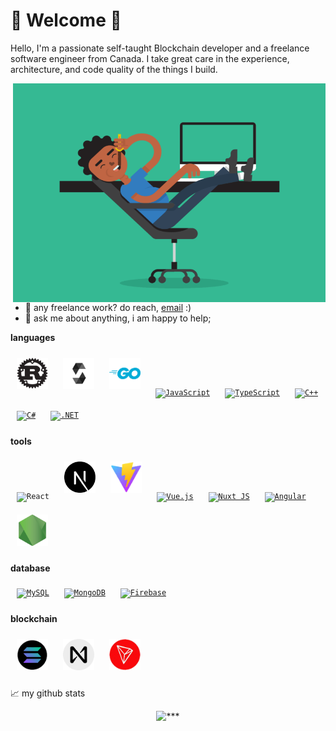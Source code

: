 # 👋 Welcome 👋
Hello, I'm a passionate self-taught Blockchain developer and a freelance software engineer from Canada. 
I take great care in the experience, architecture, and code quality of the things I build.

<img align="right" alt="GIF" src="assets/logo.gif?raw=true" width="500" height="350" />
  
- 💼 any freelance work? do reach, [email](ny581383@gmail.com) :)
- 💬 ask me about anything, i am happy to help;

**languages**  

<code><img style="margin: 10px" height="50" src="https://raw.githubusercontent.com/github/explore/80688e429a7d4ef2fca1e82350fe8e3517d3494d/topics/rust/rust.png"></code>
<code><img style="margin: 10px" height="50" src="assets/logo/solidity.png"></code>
<code><img style="margin: 10px" height="50" src="assets/logo/go.png"></code>
<code><a href="https://www.javascript.com/" target="_blank"
          ><img
            style="margin: 10px"
            src="https://profilinator.rishav.dev/skills-assets/javascript-original.svg"
            alt="JavaScript"
            height="50"
        /></a></code>
<code><a href="https://www.typescriptlang.org/" target="_blank"
          ><img
            style="margin: 10px"
            src="https://profilinator.rishav.dev/skills-assets/typescript-original.svg"
            alt="TypeScript"
            height="50"
        /></a></code>
<code><a href="https://www.cplusplus.com/" target="_blank"
          ><img
            style="margin: 10px"
            src="https://profilinator.rishav.dev/skills-assets/cplusplus-original.svg"
            alt="C++"
            height="50"
        /></a></code>
<code><a
          href="https://docs.microsoft.com/en-us/dotnet/csharp/"
          target="_blank"
          ><img
            style="margin: 10px"
            src="https://profilinator.rishav.dev/skills-assets/csharp-original.svg"
            alt="C#"
            height="50"
        /></a></code>
<code><a
          href="https://dotnet.microsoft.com/download/dotnet-framework"
          target="_blank"
          ><img
            style="margin: 10px"
            src="https://profilinator.rishav.dev/skills-assets/dot-net-original-wordmark.svg"
            alt=".NET"
            height="50"
        /></a></code>


**tools**  

<code><img
            style="margin: 10px"
            src="https://profilinator.rishav.dev/skills-assets/react-original-wordmark.svg"
            alt="React"
            height="50"
        /></code>
<code><img style="margin: 10px" height="50" src="assets/logo/next.png"></code>
<code><img style="margin: 10px" height="50" src="assets/logo/vite.png"></code>
<code><a href="https://vuejs.org/" target="_blank"
          ><img
            style="margin: 10px"
            src="https://profilinator.rishav.dev/skills-assets/vuejs-original-wordmark.svg"
            alt="Vue.js"
            height="50"
        /></a></code>
<code><a href="https://nuxtjs.org/" target="_blank"
          ><img
            style="margin: 10px"
            src="https://profilinator.rishav.dev/skills-assets/nuxt.png"
            alt="Nuxt JS"
            height="50"
        /></a></code>
<code><a href="https://angular.io/" target="_blank"
          ><img
            style="margin: 10px"
            src="https://profilinator.rishav.dev/skills-assets/angularjs-original.svg"
            alt="Angular"
            height="50"
        /></a></code>
<code><img style="margin: 10px" height="50" src="https://raw.githubusercontent.com/github/explore/80688e429a7d4ef2fca1e82350fe8e3517d3494d/topics/nodejs/nodejs.png"></code>

**database**

<code><a href="https://www.mysql.com/" target="_blank"
          ><img
            style="margin: 10px"
            src="https://profilinator.rishav.dev/skills-assets/mysql-original-wordmark.svg"
            alt="MySQL"
            height="50"
        /></a></code>
<code><a href="https://www.mongodb.com/" target="_blank"
          ><img
            style="margin: 10px"
            src="https://profilinator.rishav.dev/skills-assets/mongodb-original-wordmark.svg"
            alt="MongoDB"
            height="50"
        /></a></code>
<code><a href="https://firebase.google.com/" target="_blank"
          ><img
            style="margin: 10px"
            src="https://profilinator.rishav.dev/skills-assets/firebase.png"
            alt="Firebase"
            height="50"
        /></a></code>

**blockchain**

<code><img style="margin: 10px" height="50" src="assets/logo/solana.png"></code>
<code><img style="margin: 10px" height="50" src="assets/logo/near.png"></code>
<code><img style="margin: 10px" height="50" src="assets/logo/tron.png"></code>


📈 my github stats

<p align="center"> <img src="https://github-readme-stats.vercel.app/api?username=Redmon540&show_icons=true&theme=gotham" alt="***" />
